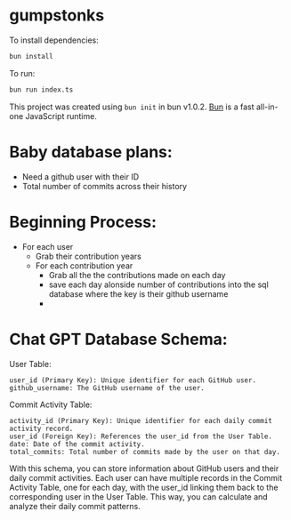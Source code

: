 # gumpstonks

To install dependencies:

```bash
bun install
```

To run:

```bash
bun run index.ts
```

This project was created using `bun init` in bun v1.0.2. [Bun](https://bun.sh) is a fast all-in-one JavaScript runtime.

# Baby database plans:

- Need a github user with their ID
- Total number of commits across their history

# Beginning Process:

- For each user
  - Grab their contribution years
  - For each contribution year
    - Grab all the the contributions made on each day
    - save each day alonside number of contributions into the sql database where the key is their github username
    -

# Chat GPT Database Schema:

User Table:

    user_id (Primary Key): Unique identifier for each GitHub user.
    github_username: The GitHub username of the user.

Commit Activity Table:

    activity_id (Primary Key): Unique identifier for each daily commit activity record.
    user_id (Foreign Key): References the user_id from the User Table.
    date: Date of the commit activity.
    total_commits: Total number of commits made by the user on that day.

With this schema, you can store information about GitHub users and their daily commit activities. Each user can have multiple records in the Commit Activity Table, one for each day, with the user_id linking them back to the corresponding user in the User Table. This way, you can calculate and analyze their daily commit patterns.
